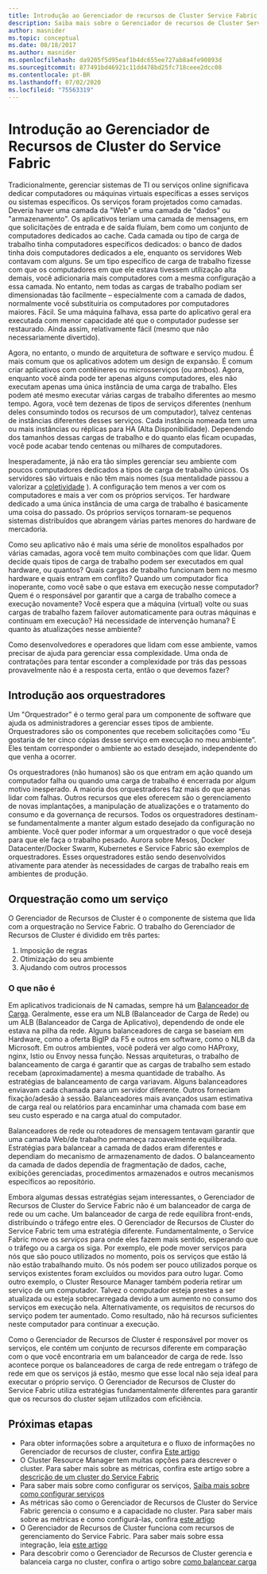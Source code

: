 ```yaml
---
title: Introdução ao Gerenciador de recursos de Cluster Service Fabric
description: Saiba mais sobre o Gerenciador de recursos de Cluster Service Fabric, uma maneira de gerenciar a orquestração dos serviços do seu aplicativo.
author: masnider
ms.topic: conceptual
ms.date: 08/18/2017
ms.author: masnider
ms.openlocfilehash: da9205f5d95eaf1b4dc655ee727ab8a4fe90893d
ms.sourcegitcommit: 877491bd46921c11dd478bd25fc718ceee2dcc08
ms.contentlocale: pt-BR
ms.lasthandoff: 07/02/2020
ms.locfileid: "75563319"
---
```

# <a name="introducing-the-service-fabric-cluster-resource-manager"></a>Introdução ao Gerenciador de Recursos de Cluster do Service Fabric
Tradicionalmente, gerenciar sistemas de TI ou serviços online significava dedicar computadores ou máquinas virtuais específicas a esses serviços ou sistemas específicos. Os serviços foram projetados como camadas. Deveria haver uma camada da "Web" e uma camada de "dados" ou "armazenamento". Os aplicativos teriam uma camada de mensagens, em que solicitações de entrada e de saída fluíam, bem como um conjunto de computadores dedicados ao cache. Cada camada ou tipo de carga de trabalho tinha computadores específicos dedicados: o banco de dados tinha dois computadores dedicados a ele, enquanto os servidores Web contavam com alguns. Se um tipo específico de carga de trabalho fizesse com que os computadores em que ele estava tivessem utilização alta demais, você adicionaria mais computadores com a mesma configuração a essa camada. No entanto, nem todas as cargas de trabalho podiam ser dimensionadas tão facilmente – especialmente com a camada de dados, normalmente você substituiria os computadores por computadores maiores. Fácil. Se uma máquina falhava, essa parte do aplicativo geral era executada com menor capacidade até que o computador pudesse ser restaurado. Ainda assim, relativamente fácil (mesmo que não necessariamente divertido).

Agora, no entanto, o mundo de arquitetura de software e serviço mudou. É mais comum que os aplicativos adotem um design de expansão. É comum criar aplicativos com contêineres ou microsserviços (ou ambos). Agora, enquanto você ainda pode ter apenas alguns computadores, eles não executam apenas uma única instância de uma carga de trabalho. Eles podem até mesmo executar várias cargas de trabalho diferentes ao mesmo tempo. Agora, você tem dezenas de tipos de serviços diferentes (nenhum deles consumindo todos os recursos de um computador), talvez centenas de instâncias diferentes desses serviços. Cada instância nomeada tem uma ou mais instâncias ou réplicas para HA (Alta Disponibilidade). Dependendo dos tamanhos dessas cargas de trabalho e do quanto elas ficam ocupadas, você pode acabar tendo centenas ou milhares de computadores. 

Inesperadamente, já não era tão simples gerenciar seu ambiente com poucos computadores dedicados a tipos de carga de trabalho únicos. Os servidores são virtuais e não têm mais nomes (sua mentalidade passou a valorizar a [coletividade](https://www.slideshare.net/randybias/architectures-for-open-and-scalable-clouds/20) ). A configuração tem menos a ver com os computadores e mais a ver com os próprios serviços. Ter hardware dedicado a uma única instância de uma carga de trabalho é basicamente uma coisa do passado. Os próprios serviços tornaram-se pequenos sistemas distribuídos que abrangem várias partes menores do hardware de mercadoria.

Como seu aplicativo não é mais uma série de monolitos espalhados por várias camadas, agora você tem muito combinações com que lidar. Quem decide quais tipos de carga de trabalho podem ser executados em qual hardware, ou quantos? Quais cargas de trabalho funcionam bem no mesmo hardware e quais entram em conflito? Quando um computador fica inoperante, como você sabe o que estava em execução nesse computador? Quem é o responsável por garantir que a carga de trabalho comece a execução novamente? Você espera que a máquina (virtual) volte ou suas cargas de trabalho fazem failover automaticamente para outras máquinas e continuam em execução? Há necessidade de intervenção humana? E quanto às atualizações nesse ambiente?

Como desenvolvedores e operadores que lidam com esse ambiente, vamos precisar de ajuda para gerenciar essa complexidade. Uma onda de contratações para tentar esconder a complexidade por trás das pessoas provavelmente não é a resposta certa, então o que devemos fazer?

## <a name="introducing-orchestrators"></a>Introdução aos orquestradores
Um "Orquestrador" é o termo geral para um componente de software que ajuda os administradores a gerenciar esses tipos de ambiente. Orquestradores são os componentes que recebem solicitações como “Eu gostaria de ter cinco cópias desse serviço em execução no meu ambiente”. Eles tentam corresponder o ambiente ao estado desejado, independente do que venha a ocorrer.

Os orquestradores (não humanos) são os que entram em ação quando um computador falha ou quando uma carga de trabalho é encerrada por algum motivo inesperado. A maioria dos orquestradores faz mais do que apenas lidar com falhas. Outros recursos que eles oferecem são o gerenciamento de novas implantações, a manipulação de atualizações e o tratamento do consumo e da governança de recursos. Todos os orquestradores destinam-se fundamentalmente a manter algum estado desejado da configuração no ambiente. Você quer poder informar a um orquestrador o que você deseja para que ele faça o trabalho pesado. Aurora sobre Mesos, Docker Datacenter/Docker Swarm, Kubernetes e Service Fabric são exemplos de orquestradores. Esses orquestradores estão sendo desenvolvidos ativamente para atender às necessidades de cargas de trabalho reais em ambientes de produção. 

## <a name="orchestration-as-a-service"></a>Orquestração como um serviço
O Gerenciador de Recursos de Cluster é o componente de sistema que lida com a orquestração no Service Fabric. O trabalho do Gerenciador de Recursos de Cluster é dividido em três partes:

1. Imposição de regras
2. Otimização do seu ambiente
3. Ajudando com outros processos

### <a name="what-it-isnt"></a>O que não é
Em aplicativos tradicionais de N camadas, sempre há um [Balanceador de Carga](https://en.wikipedia.org/wiki/Load_balancing_(computing)). Geralmente, esse era um NLB (Balanceador de Carga de Rede) ou um ALB (Balanceador de Carga de Aplicativo), dependendo de onde ele estava na pilha da rede. Alguns balanceadores de carga se baseiam em Hardware, como a oferta BigIP da F5 e outros em software, como o NLB da Microsoft. Em outros ambientes, você poderá ver algo como HAProxy, nginx, Istio ou Envoy nessa função. Nessas arquiteturas, o trabalho de balanceamento de carga é garantir que as cargas de trabalho sem estado recebam (aproximadamente) a mesma quantidade de trabalho. As estratégias de balanceamento de carga variavam. Alguns balanceadores enviavam cada chamada para um servidor diferente. Outros forneciam fixação/adesão à sessão. Balanceadores mais avançados usam estimativa de carga real ou relatórios para encaminhar uma chamada com base em seu custo esperado e na carga atual do computador.

Balanceadores de rede ou roteadores de mensagem tentavam garantir que uma camada Web/de trabalho permaneça razoavelmente equilibrada. Estratégias para balancear a camada de dados eram diferentes e dependiam do mecanismo de armazenamento de dados. O balanceamento da camada de dados dependia de fragmentação de dados, cache, exibições gerenciadas, procedimentos armazenados e outros mecanismos específicos ao repositório.

Embora algumas dessas estratégias sejam interessantes, o Gerenciador de Recursos de Cluster do Service Fabric não é um balanceador de carga de rede ou um cache. Um balanceador de carga de rede equilibra front-ends, distribuindo o tráfego entre eles. O Gerenciador de Recursos de Cluster do Service Fabric tem uma estratégia diferente. Fundamentalmente, o Service Fabric move os *serviços* para onde eles fazem mais sentido, esperando que o tráfego ou a carga os siga. Por exemplo, ele pode mover serviços para nós que são pouco utilizados no momento, pois os serviços que estão lá não estão trabalhando muito. Os nós podem ser pouco utilizados porque os serviços existentes foram excluídos ou movidos para outro lugar. Como outro exemplo, o Cluster Resource Manager também poderia retirar um serviço de um computador. Talvez o computador esteja prestes a ser atualizada ou esteja sobrecarregada devido a um aumento no consumo dos serviços em execução nela. Alternativamente, os requisitos de recursos do serviço podem ter aumentado. Como resultado, não há recursos suficientes neste computador para continuar a execução. 

Como o Gerenciador de Recursos de Cluster é responsável por mover os serviços, ele contém um conjunto de recursos diferente em comparação com o que você encontraria em um balanceador de carga de rede. Isso acontece porque os balanceadores de carga de rede entregam o tráfego de rede em que os serviços já estão, mesmo que esse local não seja ideal para executar o próprio serviço. O Gerenciador de Recursos de Cluster do Service Fabric utiliza estratégias fundamentalmente diferentes para garantir que os recursos do cluster sejam utilizados com eficiência.

## <a name="next-steps"></a>Próximas etapas
- Para obter informações sobre a arquitetura e o fluxo de informações no Gerenciador de recursos de cluster, confira [Este artigo](service-fabric-cluster-resource-manager-architecture.md)
- O Cluster Resource Manager tem muitas opções para descrever o cluster. Para saber mais sobre as métricas, confira este artigo sobre a [descrição de um cluster do Service Fabric](service-fabric-cluster-resource-manager-cluster-description.md)
- Para saber mais sobre como configurar os serviços, [Saiba mais sobre como configurar serviços](service-fabric-cluster-resource-manager-configure-services.md)
- As métricas são como o Gerenciador de Recursos de Cluster do Service Fabric gerencia o consumo e a capacidade no cluster. Para saber mais sobre as métricas e como configurá-las, confira [este artigo](service-fabric-cluster-resource-manager-metrics.md)
- O Gerenciador de Recursos de Cluster funciona com recursos de gerenciamento do Service Fabric. Para saber mais sobre essa integração, leia [este artigo](service-fabric-cluster-resource-manager-management-integration.md)
- Para descobrir como o Gerenciador de Recursos de Cluster gerencia e balanceia carga no cluster, confira o artigo sobre [como balancear carga](service-fabric-cluster-resource-manager-balancing.md)
